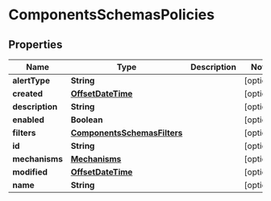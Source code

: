 # ComponentsSchemasPolicies

## Properties
Name | Type | Description | Notes
------------ | ------------- | ------------- | -------------
**alertType** | **String** |  |  [optional]
**created** | [**OffsetDateTime**](OffsetDateTime.md) |  |  [optional]
**description** | **String** |  |  [optional]
**enabled** | **Boolean** |  |  [optional]
**filters** | [**ComponentsSchemasFilters**](ComponentsSchemasFilters.md) |  |  [optional]
**id** | **String** |  |  [optional]
**mechanisms** | [**Mechanisms**](Mechanisms.md) |  |  [optional]
**modified** | [**OffsetDateTime**](OffsetDateTime.md) |  |  [optional]
**name** | **String** |  |  [optional]
